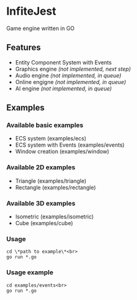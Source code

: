 # InfiteJest
Game engine written in GO

## Features
- Entity Component System with Events
- Graphics engine *(not implemented, next step)*
- Audio engine *(not implemented, in queue)*
- Online engigne *(not implemented, in queue)*
- AI engine *(not implemented, in queue)*

## Examples
### Available basic examples
- ECS system (examples/ecs)
- ECS system with Events (examples/events)
- Window creation (examples/window)

### Available 2D examples
- Triangle (examples/triangle) 
- Rectangle (examples/rectangle) 

### Available 3D examples
- Isometric (examples/isometric) 
- Cube (examples/cube) 

### Usage
```
cd \*path to example\*<br>
go run *.go
```

### Usage example
```
cd examples/events<br>
go run *.go
```